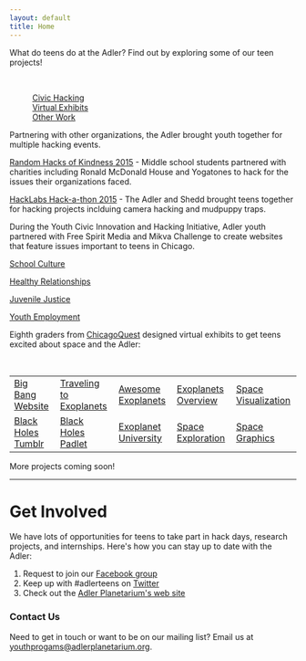 ```yaml
---
layout: default
title: Home
---
```


What do teens do at the Adler? 
Find out by exploring some of our teen projects!

<br>
<dl class="tabs" data-tab>
  <dd class="active"><a href="#tab-1">Civic Hacking</a></dd>
  <dd><a href="#tab-2">Virtual Exhibits</a></dd>
  <dd><a href="#tab-3">Other Work</a></dd> 
</dl>
<div class="tabs-content">
  
  <div class="content active" id="tab-1">
    <p>Partnering with other organizations, the Adler brought youth together for multiple hacking events.</p>
    <p><a href="http://bit.ly/1GDZyNE" target="_blank">Random Hacks of Kindness 2015</a> - Middle school students partnered with charities including Ronald McDonald House and Yogatones to hack for the issues their organizations faced.</p>
    <p><a href="http://bit.ly/1GYYap4" target="_blank">HackLabs Hack-a-thon 2015</a> - The Adler and Shedd brought teens together for hacking projects inclduing camera hacking and mudpuppy traps.</p>
    <p>During the Youth Civic Innovation and Hacking Initiative, Adler youth partnered with Free Spirit Media and Mikva Challenge to create websites that feature issues important to teens in Chicago.</p>
    <p><a href="http://bit.ly/1kNTCcp" target="_blank">School Culture</a></p>
    <p><a href="http://bit.ly/1quHPPd" target="_blank">Healthy Relationships</a></p>
    <p><a href="http://bit.ly/1km65Bs" target="_blank">Juvenile Justice</a></p>
    <p><a href="http://bit.ly/1lYE5U6" target="_blank">Youth Employment</a></p>
  </div>
  
  <div class="content" id="tab-2">
    <p>Eighth graders from <a href="http://www.chicagoquest.org/" target="_blank">ChicagoQuest</a> designed virtual exhibits to get teens excited about space and the Adler:</p>
    <br>
    <table>
      <tr>
        <td align="left"><a href="http://teensatadler.wix.com/the-sky" target="_blank"> Big Bang Website</a></td>
        <td align="left"><a href="http://teensatadler.wix.com/exoplanets" target="_blank">Traveling to Exoplanets</a></td>
        <td align="left"><a href="http://teensatadler.wix.com/awesomexoplanets" target="_blank">Awesome Exoplanets</a></td>
        <td align="left"><a href="https://teensatadler.makes.org/thimble/LTEzMjkwNzAwODA=/exoplanets" target="_blank">Exoplanets Overview</a></td>
        <td><a href="https://teensatadler.makes.org/thimble/LTEzNzk0MDE3Mjg=/space-viz-by-team-jupiter-descendants" target="_blank">Space Visualization</a></td>
      </tr>
      <tr>
        <td align="left"><a href="http://blackholesatadler.tumblr.com/" target="_blank">Black Holes Tumblr</a></td>
        <td align="left"><a href="http://padlet.com/teensatadler/blackholes" target="_blank">Black Holes Padlet</a></td>
        <td align="left"><a href="http://teensatadler.wix.com/unisciencegsm" target="_blank">Exoplanet University</a></td>
        <td align="left"><a href="http://teensatadler.wix.com/space-exploration" target="_blank">Space Exploration</a></td>
        <td align="left"><a href="http://padlet.com/teensatadler/CQImages" target="_blank">Space Graphics</a></td>
      </tr>
    </table>
  </div>
  
  <div class="content" id="tab-3">
    <p>More projects coming soon!</p>
  </div>
  
  <hr>
</div>


# Get Involved
We have lots of opportunities for teens to take part in hack days, research projects, and internships. Here's how you can stay up to date with the Adler:

1. Request to join our [Facebook group](https://www.facebook.com/groups/adlerteens)
2. Keep up with #adlerteens on [Twitter](https://twitter.com/search?f=realtime&q=%23adlerteens&src=hash)
3. Check out the [Adler Planetarium's web site](http://www.adlerplanetarium.org/teen-opportunities/)

### Contact Us
Need to get in touch or want to be on our mailing list? Email us at [youthprogams@adlerplanetarium.org](mailto:youthprograms@adlerplanetarium.org). 
